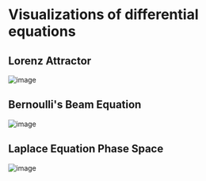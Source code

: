 # Visualizations of differential equations

## Lorenz Attractor
![image](https://user-images.githubusercontent.com/7353543/229959569-3a8e8c14-bfbe-4222-96f2-b1715141790d.png)

## Bernoulli's Beam Equation
![image](https://user-images.githubusercontent.com/7353543/229959591-d07e50e2-9033-4fae-a37e-013d4a8bb54d.png)

## Laplace Equation Phase Space
![image](https://user-images.githubusercontent.com/7353543/229959624-ed3dcf23-800d-4421-9341-0156a22709dc.png)
